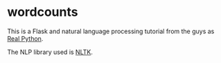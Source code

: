 # wordcounts
This is a Flask and natural language processing tutorial from the guys as <a href="https://realpython.com/blog/python/flask-by-example-part-1-project-setup/">Real Python</a>.

The NLP library used is <a href="http://www.nltk.org/">NLTK</a>.
